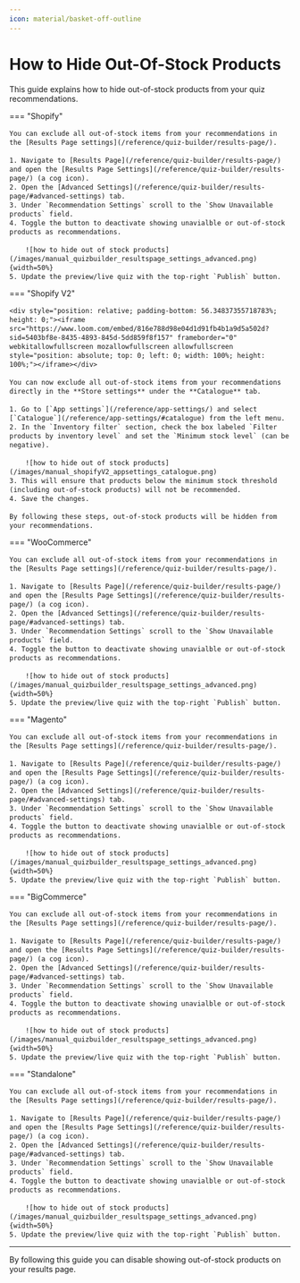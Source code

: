 ```yaml
---
icon: material/basket-off-outline
---
```


# How to Hide Out-Of-Stock Products

This guide explains how to hide out-of-stock products from your quiz recommendations.

=== "Shopify"

    You can exclude all out-of-stock items from your recommendations in the [Results Page settings](/reference/quiz-builder/results-page/).

    1. Navigate to [Results Page](/reference/quiz-builder/results-page/) and open the [Results Page Settings](/reference/quiz-builder/results-page/) (a cog icon).
    2. Open the [Advanced Settings](/reference/quiz-builder/results-page/#advanced-settings) tab. 
    3. Under `Recommendation Settings` scroll to the `Show Unavailable products` field.
    4. Toggle the button to deactivate showing unavialble or out-of-stock products as recommendations.

        ![how to hide out of stock products](/images/manual_quizbuilder_resultspage_settings_advanced.png){width=50%}
    5. Update the preview/live quiz with the top-right `Publish` button.

=== "Shopify V2"

    <div style="position: relative; padding-bottom: 56.34837355718783%; height: 0;"><iframe src="https://www.loom.com/embed/816e788d98e04d1d91fb4b1a9d5a502d?sid=5403bf8e-8435-4893-845d-5dd859f8f157" frameborder="0" webkitallowfullscreen mozallowfullscreen allowfullscreen style="position: absolute; top: 0; left: 0; width: 100%; height: 100%;"></iframe></div>

    You can now exclude all out-of-stock items from your recommendations directly in the **Store settings** under the **Catalogue** tab.

    1. Go to [`App settings`](/reference/app-settings/) and select [`Catalogue`](/reference/app-settings/#catalogue) from the left menu.
    2. In the `Inventory filter` section, check the box labeled `Filter products by inventory level` and set the `Minimum stock level` (can be negative).

        ![how to hide out of stock products](/images/manual_shopifyV2_appsettings_catalogue.png)
    3. This will ensure that products below the minimum stock threshold (including out-of-stock products) will not be recommended.
    4. Save the changes.

    By following these steps, out-of-stock products will be hidden from your recommendations.

=== "WooCommerce"

    You can exclude all out-of-stock items from your recommendations in the [Results Page settings](/reference/quiz-builder/results-page/).

    1. Navigate to [Results Page](/reference/quiz-builder/results-page/) and open the [Results Page Settings](/reference/quiz-builder/results-page/) (a cog icon).
    2. Open the [Advanced Settings](/reference/quiz-builder/results-page/#advanced-settings) tab. 
    3. Under `Recommendation Settings` scroll to the `Show Unavailable products` field.
    4. Toggle the button to deactivate showing unavialble or out-of-stock products as recommendations.

        ![how to hide out of stock products](/images/manual_quizbuilder_resultspage_settings_advanced.png){width=50%}
    5. Update the preview/live quiz with the top-right `Publish` button.

=== "Magento"

    You can exclude all out-of-stock items from your recommendations in the [Results Page settings](/reference/quiz-builder/results-page/).

    1. Navigate to [Results Page](/reference/quiz-builder/results-page/) and open the [Results Page Settings](/reference/quiz-builder/results-page/) (a cog icon).
    2. Open the [Advanced Settings](/reference/quiz-builder/results-page/#advanced-settings) tab. 
    3. Under `Recommendation Settings` scroll to the `Show Unavailable products` field.
    4. Toggle the button to deactivate showing unavialble or out-of-stock products as recommendations.

        ![how to hide out of stock products](/images/manual_quizbuilder_resultspage_settings_advanced.png){width=50%}
    5. Update the preview/live quiz with the top-right `Publish` button.

=== "BigCommerce"

    You can exclude all out-of-stock items from your recommendations in the [Results Page settings](/reference/quiz-builder/results-page/).

    1. Navigate to [Results Page](/reference/quiz-builder/results-page/) and open the [Results Page Settings](/reference/quiz-builder/results-page/) (a cog icon).
    2. Open the [Advanced Settings](/reference/quiz-builder/results-page/#advanced-settings) tab. 
    3. Under `Recommendation Settings` scroll to the `Show Unavailable products` field.
    4. Toggle the button to deactivate showing unavialble or out-of-stock products as recommendations.

        ![how to hide out of stock products](/images/manual_quizbuilder_resultspage_settings_advanced.png){width=50%}
    5. Update the preview/live quiz with the top-right `Publish` button.

=== "Standalone"

    You can exclude all out-of-stock items from your recommendations in the [Results Page settings](/reference/quiz-builder/results-page/).

    1. Navigate to [Results Page](/reference/quiz-builder/results-page/) and open the [Results Page Settings](/reference/quiz-builder/results-page/) (a cog icon).
    2. Open the [Advanced Settings](/reference/quiz-builder/results-page/#advanced-settings) tab. 
    3. Under `Recommendation Settings` scroll to the `Show Unavailable products` field.
    4. Toggle the button to deactivate showing unavialble or out-of-stock products as recommendations.

        ![how to hide out of stock products](/images/manual_quizbuilder_resultspage_settings_advanced.png){width=50%}
    5. Update the preview/live quiz with the top-right `Publish` button.

---
By following this guide you can disable showing out-of-stock products on your results page.

